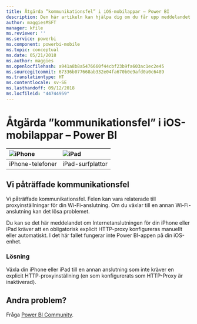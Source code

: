 ```yaml
---
title: Åtgärda ”kommunikationsfel” i iOS-mobilappar – Power BI
description: Den här artikeln kan hjälpa dig om du får upp meddelandet Vi påträffade kommunikationsfel. Felen kan vara relaterade till proxyinställningar för din Wi-Fi-anslutning.
author: maggiesMSFT
manager: kfile
ms.reviewer: ''
ms.service: powerbi
ms.component: powerbi-mobile
ms.topic: conceptual
ms.date: 05/21/2018
ms.author: maggies
ms.openlocfilehash: a941a8b8a5476660f44cbf23b9fa603ac1ec2e45
ms.sourcegitcommit: 67336b077668ab332e04fa670b0e9afd0a0c6489
ms.translationtype: HT
ms.contentlocale: sv-SE
ms.lasthandoff: 09/12/2018
ms.locfileid: "44744959"
---
```

# <a name="fixing-communication-failures-in-ios-mobile-apps---power-bi"></a>Åtgärda ”kommunikationsfel” i iOS-mobilappar – Power BI

| ![iPhone](./media/mobile-known-issues-with-the-iphone-app/iphone-logo-50-px.png) | ![iPad](./media/mobile-known-issues-with-the-iphone-app/ipad-logo-50-px.png) |
|:--- |:--- |
| iPhone-telefoner |iPad-surfplattor |

## <a name="we-encountered-communication-failures"></a>Vi påträffade kommunikationsfel
Vi påträffade kommunikationsfel. Felen kan vara relaterade till proxyinställningar för din Wi-Fi-anslutning. Om du växlar till en annan Wi-Fi-anslutning kan det lösa problemet.

Du kan se det här meddelandet om Internetanslutningen för din iPhone eller iPad kräver att en obligatorisk explicit HTTP-proxy konfigureras manuellt eller automatiskt. I det här fallet fungerar inte Power BI-appen på din iOS-enhet.

### <a name="workaround"></a>Lösning
Växla din iPhone eller iPad till en annan anslutning som inte kräver en explicit HTTP-proxyinställning (en som konfigurerats som HTTP-Proxy är inaktiverad).

## <a name="other-issues"></a>Andra problem?
Fråga [Power BI Community](http://community.powerbi.com/).

